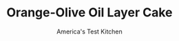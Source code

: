 ---
layout: ../../layouts/MarkdownPostLayout.astro
title: Orange-Olive Oil Layer Cake
author: America's Test Kitchen
pubDate: 2023-03-15
description: "Olive oil helps create the perfect texture and balanced flavor."
image_url: https://res.cloudinary.com/hksqkdlah/image/upload/ar_1:1,c_fill,dpr_2.0,f_auto,fl_lossy.progressive.strip_profile,g_faces:auto,q_auto:low,w_344/SFS_OliveOilCakeLayers_015_lvnsia
tags: ["Desserts or Baked Goods","Cakes"]
calories: 6049
protein: 24
carbohydrates: 234
fats: 
fiber: 3
ingredients: ["2 2/3 cups (13⅓ ounces), all-purpose flour","1 1/2 teaspoons, baking powder","1 1/4 teaspoons, table salt","4 , large eggs plus 1 large yolk","2 cups (14 ounces), sugar","1 tablespoon, grated orange zest","1 1/3 cups, extra-virgin olive oil","1 cup plus 2 tablespoons, milk","1/4 cup, Grand Marnier or other liqueur"]
serves: 3
time: "1¼ hours, plus 1½ hours cooling"
instructions: ["Adjust oven rack to middle position and heat oven to 350 degrees. Grease three 9-inch round cake pans, line with parchment paper, grease parchment, and flour pans. Whisk flour, baking powder, and salt together in bowl.","Using stand mixer fitted with whisk attachment, whip eggs and yolk on medium speed until foamy, about 1 minute. Add sugar and orange zest, increase speed to high, and whip until mixture is fluffy and pale yellow, about 3 minutes.","Reduce speed to medium and, with mixer running, slowly pour in oil. Mix until oil is fully incorporated, about 1 minute. Reduce speed to low, add half of flour mixture, and mix until incorporated, about 1 minute, scraping down bowl as needed. Add milk and Grand Marnier and mix until combined, about 30 seconds. Add remaining flour mixture and mix until just incorporated, about 1 minute.","Divide batter evenly among prepared pans and smooth tops with rubber spatula. Bake until cake is deep golden brown and toothpick inserted in center comes out with few crumbs attached, 25 to 30 minutes. Transfer pans to wire rack and let cool for 15 minutes. Loosen cakes from pans with paring knife, then invert onto greased wire rack and discard parchment. Invert cakes again and let cool completely on rack, about 1½ hours."]
nutrition: ["355 mg Potassium","574 mg Phosphorus","334 mg Calcium","7 mg Iron","46 mg Magnesium","1244 mg Sodium","2 mg Zinc","106 g Fat","7 mg Niacin (B3)","73 g Monounsaturated","12 g Polyunsaturated","1 mg Riboflavin (B2)","1 mg Thiamin (B1)","2 mg Vitamin C","2 µg Vitamin D","257 mg Cholesterol","17 g Saturated","3 g Fiber","194 µg Folic acid","73 µg Folate (food)","137 g Sugars","58 µg Vitamin K","160 g Water","234 g Carbs","403 µg Folate equivalent (total)","24 g Protein","14 mg Vitamin E","1 µg Vitamin B12","149 µg Vitamin A","2016 kcal Energy","132 g Sugars, added","6049 calories"]
notes: "You will need cake pans with at least 2-inch-tall sides for this recipe. For the best results, use a good-quality extra-virgin olive oil."
---